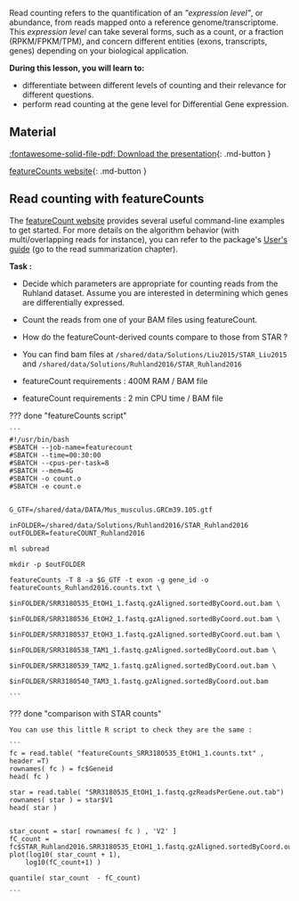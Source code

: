 
Read counting refers to the quantification of an *"expression level"*, or abundance, from reads mapped onto a reference genome/transcriptome.
This *expression level* can take several forms, such as a count, or a fraction (RPKM/FPKM/TPM), and concern different entities (exons, transcripts, genes) depending on your biological application.


**During this lesson, you will learn to:**

 * differentiate between different levels of counting and their relevance for different questions.
 * perform read counting at the gene level for Differential Gene expression.


## Material

[:fontawesome-solid-file-pdf: Download the presentation](../assets/pdf/RNA-Seq_05_ReadCounting.pdf){: .md-button }

[featureCounts website](http://subread.sourceforge.net/featureCounts.html){: .md-button }


## Read counting with featureCounts

<!-- Suggestion: Perhaps add a quick note on why use featureCounts when we've already quantified using STAR? -->

The [featureCount website](http://subread.sourceforge.net/featureCounts.html) provides several useful command-line examples to get started.
For more details on the algorithm behavior (with multi/overlapping reads for instance), you can refer to the package's [User's guide](http://subread.sourceforge.net/SubreadUsersGuide.pdf) (go to the read summarization chapter).


**Task :** 

 * Decide which parameters are appropriate for counting reads from the Ruhland dataset. Assume you are interested in determining which genes are differentially expressed.
 * Count the reads from one of your BAM files using featureCount.
 * How do the featureCount-derived counts compare to those from STAR ?

 * You can find bam files at `/shared/data/Solutions/Liu2015/STAR_Liu2015` and `/shared/data/Solutions/Ruhland2016/STAR_Ruhland2016`
 * featureCount requirements : 400M RAM / BAM file
 * featureCount requirements : 2 min CPU time / BAM file


??? done "featureCounts script"

	```
	#!/usr/bin/bash
	#SBATCH --job-name=featurecount
	#SBATCH --time=00:30:00
	#SBATCH --cpus-per-task=8
	#SBATCH --mem=4G
	#SBATCH -o count.o
	#SBATCH -e count.e

	
	G_GTF=/shared/data/DATA/Mus_musculus.GRCm39.105.gtf
	
	inFOLDER=/shared/data/Solutions/Ruhland2016/STAR_Ruhland2016
	outFOLDER=featureCOUNT_Ruhland2016
	
	ml subread

	mkdir -p $outFOLDER

	featureCounts -T 8 -a $G_GTF -t exon -g gene_id -o featureCounts_Ruhland2016.counts.txt \
										$inFOLDER/SRR3180535_EtOH1_1.fastq.gzAligned.sortedByCoord.out.bam \
										$inFOLDER/SRR3180536_EtOH2_1.fastq.gzAligned.sortedByCoord.out.bam \
										$inFOLDER/SRR3180537_EtOH3_1.fastq.gzAligned.sortedByCoord.out.bam \
										$inFOLDER/SRR3180538_TAM1_1.fastq.gzAligned.sortedByCoord.out.bam \
										$inFOLDER/SRR3180539_TAM2_1.fastq.gzAligned.sortedByCoord.out.bam \
										$inFOLDER/SRR3180540_TAM3_1.fastq.gzAligned.sortedByCoord.out.bam

	```

??? done "comparison with STAR counts"

	You can use this little R script to check they are the same :

	```
	fc = read.table( "featureCounts_SRR3180535_EtOH1_1.counts.txt" , header =T)
	rownames( fc ) = fc$Geneid
	head( fc )

	star = read.table( "SRR3180535_EtOH1_1.fastq.gzReadsPerGene.out.tab")
	rownames( star ) = star$V1
	head( star )


	star_count = star[ rownames( fc ) , 'V2' ]
	fC_count = fc$STAR_Ruhland2016.SRR3180535_EtOH1_1.fastq.gzAligned.sortedByCoord.out.bam
	plot(log10( star_count + 1),
    	log10(fC_count+1) )

	quantile( star_count  - fC_count)

	```
	